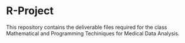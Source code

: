 # R-Project
This repository contains the deliverable files required for the class Mathematical and Programming Techiniques for Medical Data Analysis.
